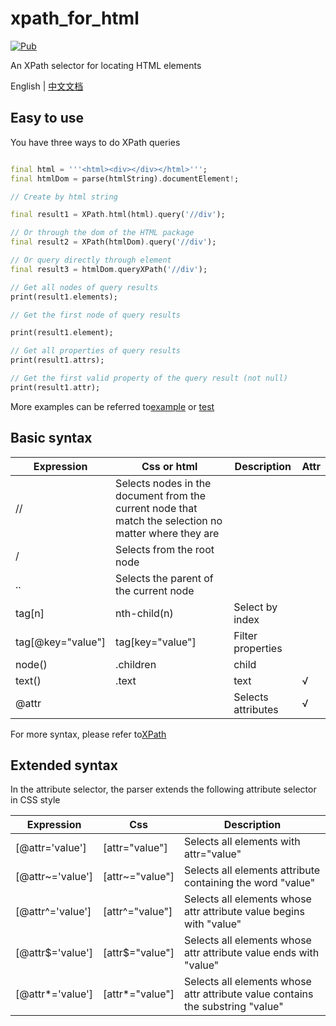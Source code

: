 # xpath_for_html

[![Pub](https://img.shields.io/pub/v/xpath_for_html.svg?style=flat-square)](https://pub.dartlang.org/packages/xpath_for_html)

An XPath selector for locating HTML elements

English | [中文文档](https://github.com/simonkimi/xpath_for_html/blob/master/README-zh_CN.MD)

## Easy to use

You have three ways to do XPath queries

```dart

final html = '''<html><div></div></html>''';
final htmlDom = parse(htmlString).documentElement!;

// Create by html string

final result1 = XPath.html(html).query('//div');

// Or through the dom of the HTML package
final result2 = XPath(htmlDom).query('//div');

// Or query directly through element
final result3 = htmlDom.queryXPath('//div');

// Get all nodes of query results
print(result1.elements);

// Get the first node of query results

print(result1.element);

// Get all properties of query results
print(result1.attrs);

// Get the first valid property of the query result (not null)
print(result1.attr);
```

More examples can be referred to[example](https://github.com/simonkimi/xpath_for_html/blob/master/example/example.dart)
or [test](https://github.com/simonkimi/xpath_for_html/blob/master/test/test.dart)

## Basic syntax

|Expression|Css or html|Description|Attr|
|---|---|---|---|
|//|Selects nodes in the document from the current node that match the selection no matter where they are|
|/|Selects from the root node||
|..|Selects the parent of the current node| |
|tag[n]|nth-child(n)|Select by index|
|tag[@key="value"]|tag[key="value"]|Filter properties|
|node()|.children|child|
|text()|.text|text|√|
|@attr| |Selects attributes|√|

For more syntax, please refer to[XPath](https://www.w3school.com/xpath/xpath_syntax.asp)

## Extended syntax


In the attribute selector, the parser extends the following attribute selector in CSS style


|Expression|Css|Description|
|---|---|---|
|[@attr='value']|[attr="value"]|Selects all elements with attr="value"|
|[@attr~='value']|[attr~="value"]|Selects all elements attribute containing the word "value"|
|[@attr^='value']|[attr^="value"]|Selects all elements whose attr attribute value begins with "value"|
|[@attr$='value']|[attr$="value"]|Selects all elements whose attr attribute value ends with "value"|
|[@attr*='value']|[attr*="value"]|Selects all elements whose attr attribute value contains the substring "value"|